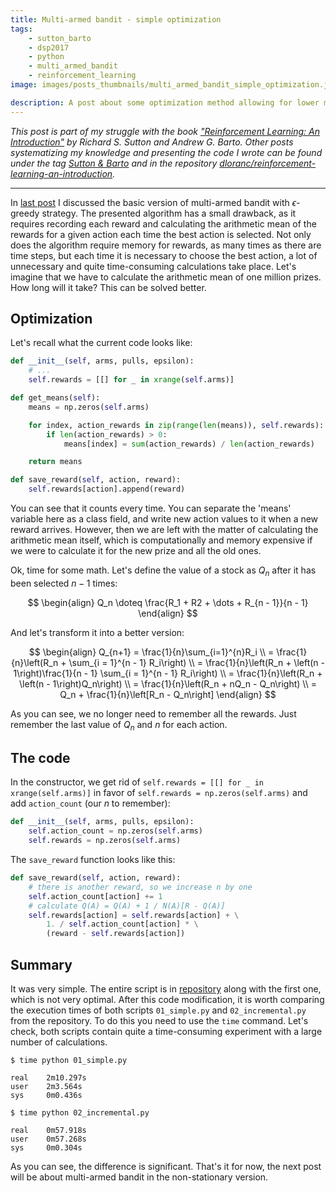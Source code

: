 ```yaml
---
title: Multi-armed bandit - simple optimization
tags:
    - sutton_barto
    - dsp2017
    - python
    - multi_armed_bandit
    - reinforcement_learning
image: images/posts_thumbnails/multi_armed_bandit_simple_optimization.jpg

description: A post about some optimization method allowing for lower memory and CPU consumption for the algorithm presented in the previous post about the multi-armed bandit problem.
---
```

*This post is part of my struggle with the book ["Reinforcement Learning: An Introduction"](http://incompleteideas.net/sutton/book/the-book-2nd.html) by Richard S. Sutton and Andrew G. Barto. Other posts systematizing my knowledge and presenting the code I wrote can be found under the tag [Sutton & Barto](/tags/sutton-and-barto) and in the repository [dloranc/reinforcement-learning-an-introduction](https://github.com/dloranc/reinforcement-learning-an-introduction).*

---
In [last post](/2017/04/29/attack-of-multi-armed-bandits) I discussed the basic version of multi-armed bandit with $\epsilon$-greedy strategy. The presented algorithm has a small drawback, as it requires recording each reward and calculating the arithmetic mean of the rewards for a given action each time the best action is selected. Not only does the algorithm require memory for rewards, as many times as there are time steps, but each time it is necessary to choose the best action, a lot of unnecessary and quite time-consuming calculations take place. Let's imagine that we have to calculate the arithmetic mean of one million prizes. How long will it take? This can be solved better.

<!-- truncate -->

## Optimization
Let's recall what the current code looks like:
```python
def __init__(self, arms, pulls, epsilon):
    # ...
    self.rewards = [[] for _ in xrange(self.arms)]

def get_means(self):
    means = np.zeros(self.arms)

    for index, action_rewards in zip(range(len(means)), self.rewards):
        if len(action_rewards) > 0:
            means[index] = sum(action_rewards) / len(action_rewards)

    return means

def save_reward(self, action, reward):
    self.rewards[action].append(reward)
```
You can see that it counts every time. You can separate the 'means' variable here as a class field, and write new action values ​​to it when a new reward arrives. However, then we are left with the matter of calculating the arithmetic mean itself, which is computationally and memory expensive if we were to calculate it for the new prize and all the old ones.

Ok, time for some math. Let's define the value of a stock as $Q_n$ after it has been selected $n - 1$ times:

$$
\begin{align}
Q_n \doteq \frac{R_1 + R2 + \dots + R_{n - 1}}{n - 1}
\end{align}
$$

And let's transform it into a better version:

$$
\begin{align}
Q_{n+1} = \frac{1}{n}\sum_{i=1}^{n}R_i \\
= \frac{1}{n}\left(R_n + \sum_{i = 1}^{n - 1} R_i\right) \\
= \frac{1}{n}\left(R_n + \left(n - 1\right)\frac{1}{n - 1} \sum_{i = 1}^{n - 1} R_i\right) \\
= \frac{1}{n}\left(R_n + \left(n - 1\right)Q_n\right) \\
= \frac{1}{n}\left(R_n + nQ_n - Q_n\right) \\
= Q_n + \frac{1}{n}\left[R_n - Q_n\right]
\end{align}
$$

As you can see, we no longer need to remember all the rewards. Just remember the last value of $Q_n$ and $n$ for each action.

## The code

In the constructor, we get rid of `self.rewards = [[] for _ in xrange(self.arms)]` in favor of `self.rewards = np.zeros(self.arms)` and add `action_count` (our $n$ to remember):
```python
def __init__(self, arms, pulls, epsilon):
    self.action_count = np.zeros(self.arms)
    self.rewards = np.zeros(self.arms)
```

The `save_reward` function looks like this:
```python
def save_reward(self, action, reward):
    # there is another reward, so we increase n by one
    self.action_count[action] += 1
    # calculate Q(A) = Q(A) + 1 / N(A)[R - Q(A)]
    self.rewards[action] = self.rewards[action] + \
        1. / self.action_count[action] * \
        (reward - self.rewards[action])
```

## Summary
It was very simple. The entire script is in [repository](https://github.com/dloranc/reinforcement-learning-an-introduction/blob/master/01_multi_arm_bandits/02_incremental.py) along with the first one, which is not very optimal. After this code modification, it is worth comparing the execution times of both scripts `01_simple.py` and `02_incremental.py` from the repository. To do this you need to use the `time` command. Let's check, both scripts contain quite a time-consuming experiment with a large number of calculations.

```shell
$ time python 01_simple.py

real    2m10.297s
user    2m3.564s
sys     0m0.436s
```

```shell
$ time python 02_incremental.py

real    0m57.918s
user    0m57.268s
sys     0m0.304s
```

As you can see, the difference is significant. That's it for now, the next post will be about multi-armed bandit in the non-stationary version.

